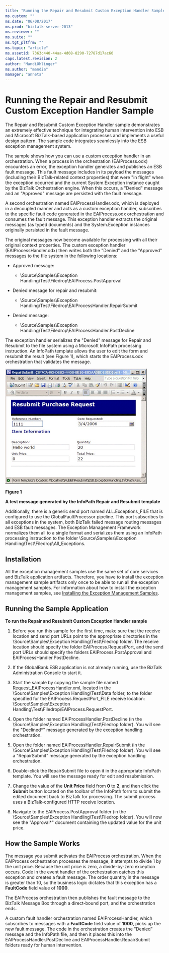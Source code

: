 ```yaml
---
title: "Running the Repair and Resubmit Custom Exception Handler Sample | Microsoft Docs"
ms.custom: ""
ms.date: "06/08/2017"
ms.prod: "biztalk-server-2013"
ms.reviewer: ""
ms.suite: ""
ms.tgt_pltfrm: ""
ms.topic: "article"
ms.assetid: 7363c440-44aa-4d08-8290-72787d17ac60
caps.latest.revision: 2
author: "MandiOhlinger"
ms.author: "mandia"
manager: "anneta"
---
```

# Running the Repair and Resubmit Custom Exception Handler Sample
The Repair and Resubmit Custom Exception Handler sample demonstrates an extremely effective technique for integrating human intervention into ESB and Microsoft BizTalk–based application processes and implements a useful design pattern. The sample code integrates seamlessly into the ESB exception management system.  
  
 The sample shows how you can use a custom exception handler in an orchestration. When a process in the orchestration (EAIProcess.odx) encounters an error, the exception handler generates and publishes an ESB fault message. This fault message includes in its payload the messages (including their BizTalk-related context properties) that were "in flight" when the exception occurred and the current System.Exception instance caught by the BizTalk Orchestration engine. When this occurs, a "Denied" message and an "Approved" message are persisted with the fault message.  
  
 A second orchestration named EAIProcessHandler.odx, which is deployed in a decoupled manner and acts as a custom exception handler, subscribes to the specific fault code generated in the EAIProcess.odx orchestration and consumes the fault message. This exception handler extracts the original messages (as typed documents) and the System.Exception instances originally persisted in the fault message.  
  
 The original messages now become available for processing with all their original context properties. The custom exception handler (EAIProcessHandler.odx) then writes both the "Denied" and the "Approved" messages to the file system in the following locations:  
  
-   Approved message:  
  
    -   \Source\Samples\Exception Handling\Test\Filedrop\EAIProcess.PostApproval  
  
-   Denied message for repair and resubmit:  
  
    -   \Source\Samples\Exception Handling\Test\Filedrop\EAIProcessHandler.RepairSubmit  
  
-   Denied message:  
  
    -   \Source\Samples\Exception Handling\Test\Filedrop\EAIProcessHandler.PostDecline  
  
 The exception handler serializes the "Denied" message for Repair and Resubmit to the file system using a Microsoft InfoPath processing instruction. An InfoPath template allows the user to edit the form and resubmit the result (see Figure 1), which starts the EAIProcess.odx orchestration that validates the message.  
  
 ![Repair Resubmit](../esb-toolkit/media/ch6-repairresubmit.gif "Ch6-RepairResubmit")  
  
 **Figure 1**  
  
 **A test message generated by the InfoPath Repair and Resubmit template**  
  
 Additionally, there is a generic send port named ALL.Exceptions_FILE that is configured to use the GlobalFaultProcessor pipeline. This port subscribes to all exceptions in the system, both BizTalk failed message routing messages and ESB fault messages. The Exception Management Framework normalizes them all to a single format and serializes them using an InfoPath processing instruction to the folder \Source\Samples\Exception Handling\Test\Filedrop\All_Exceptions.  
  
## Installation  
 All the exception management samples use the same set of core services and BizTalk application artifacts. Therefore, you have to install the exception management sample artifacts only once to be able to run all the exception management samples. For information about how to install the exception management samples, see [Installing the Exception Management Samples](../esb-toolkit/installing-the-exception-management-samples.md).  
  
## Running the Sample Application  
 **To run the Repair and Resubmit Custom Exception Handler sample**  
  
1.  Before you run this sample for the first time, make sure that the receive location and send port URLs point to the appropriate directories in the \Source\Samples\Exception Handling\Test\Filedrop folder. The receive location should specify the folder EAIProcess.RequestPort, and the send port URLs should specify the folders EAIProcess.PostApproval and EAIProcessHandler.PostDecline.  
  
2.  If the GlobalBank.ESB application is not already running, use the BizTalk Administration Console to start it.  
  
3.  Start the sample by copying the sample file named Request_EAIProcessHandler.xml, located in the \Source\Samples\Exception Handling\Test\Data folder, to the folder specified for the EAIProcess.RequestPort_FILE receive location: \Source\Samples\Exception Handling\Test\Filedrop\EAIProcess.RequestPort.  
  
4.  Open the folder named EAIProcessHandler.PostDecline (in the \Source\Samples\Exception Handling\Test\Filedrop folder). You will see the "Declined*" message generated by the exception handling orchestration.  
  
5.  Open the folder named EAIProcessHandler.RepairSubmit (in the \Source\Samples\Exception Handling\Test\Filedrop folder). You will see a "RepairSubmit" message generated by the exception handling orchestration.  
  
6.  Double-click the RepairSubmit file to open it in the appropriate InfoPath template. You will see the message ready for edit and resubmission.  
  
7.  Change the value of the **Unit Price** field from **0** to **2**, and then click the **Submit** button located on the toolbar of the InfoPath form to submit the edited document back to BizTalk for processing. The submit process uses a BizTalk-configured HTTP receive location.  
  
8.  Navigate to the EAIProcess.PostApproval folder (in the \Source\Samples\Exception Handling\Test\Filedrop folder). You will now see the "Approval*" document containing the updated value for the unit price.  
  
## How the Sample Works  
 The message you submit activates the EAIProcess orchestration. When the EAIProcess orchestration processes the message, it attempts to divide 1 by the unit price. Because the unit price is zero, a divide-by-zero exception occurs. Code in the event handler of the orchestration catches this exception and creates a fault message. The order quantity in the message is greater than 10, so the business logic dictates that this exception has a **FaultCode** field value of **1000**.  
  
 The EAIProcess orchestration then publishes the fault message to the BizTalk Message Box through a direct-bound port, and the orchestration ends.  
  
 A custom fault handler orchestration named EAIProcessHandler, which subscribes to messages with a **FaultCode** field value of **1000**, picks up the new fault message. The code in the orchestration creates the "Denied" message and the InfoPath file, and then it places this into the EAIProcessHandler.PostDecline and EAIProcessHandler.RepairSubmit folders ready for human intervention.